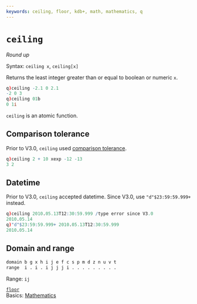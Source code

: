 ```yaml
---
keywords: ceiling, floor, kdb+, math, mathematics, q
---
```


# `ceiling`

_Round up_


Syntax: `ceiling x`, `ceiling[x]`

Returns the least integer greater than or equal to boolean or numeric `x`. 

```q
q)ceiling -2.1 0 2.1
-2 0 3
q)ceiling 01b
0 1i
```

`ceiling` is an atomic function.


## Comparison tolerance

Prior to V3.0, `ceiling` used [comparison tolerance](/kb/precision/#comparison-tolerance).

```q
q)ceiling 2 + 10 xexp -12 -13
3 2
```


## Datetime

Prior to V3.0, `ceiling` accepted datetime. 
Since V3.0, use `"d"$23:59:59.999+` instead.

```q
q)ceiling 2010.05.13T12:30:59.999 /type error since V3.0
2010.05.14
q)"d"$23:59:59.999+ 2010.05.13T12:30:59.999
2010.05.14
```


## Domain and range

```txt
domain b g x h i j e f c s p m d z n u v t
range  i . i . i j j j i . . . . . . . . .
```
Range: `ij`


<i class="far fa-hand-point-right"></i> 
[`floor`](floor.md)  
Basics: [Mathematics](../basics/math.md)


